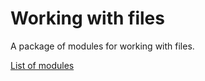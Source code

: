 # Working with files
A package of modules for working with files.


[List of modules](https://github.com/CyTon-Code/WorkingWithFiles/blob/main/list_of_modules)
